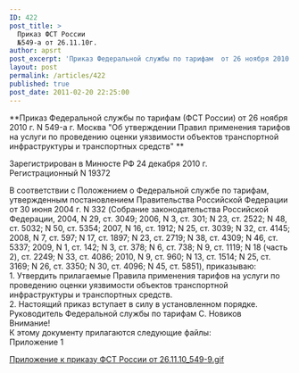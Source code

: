 ```yaml
---
ID: 422
post_title: >
  Приказ ФСТ России
  №549-а от 26.11.10г.
author: apsrt
post_excerpt: 'Приказ Федеральной службы по тарифам  от 26 ноября 2010 г. N 549-а г.  &quot;Об утверждении Правил применения тарифов на услуги по проведению оценки уязвимости объектов транспортной инфраструктуры и транспортных средств&quot;'
layout: post
permalink: /articles/422
published: true
post_date: 2011-02-20 22:25:00
---
```

**Приказ Федеральной службы по тарифам (ФСТ России) от 26 ноября 2010 г. N 549-а г. Москва "Об утверждении Правил применения тарифов на услуги по проведению оценки уязвимости объектов транспортной инфраструктуры и транспортных средств" **  
  
Зарегистрирован в Минюсте РФ 24 декабря 2010 г.   
Регистрационный N 19372  
  
В соответствии с Положением о Федеральной службе по тарифам, утвержденным постановлением Правительства Российской Федерации от 30 июня 2004 г. N 332 (Собрание законодательства Российской Федерации, 2004, N 29, ст. 3049; 2006, N 3, ст. 301; N 23, ст. 2522; N 48, ст. 5032; N 50, ст. 5354; 2007, N 16, ст. 1912; N 25, ст. 3039; N 32, ст. 4145; 2008, N 7, ст. 597; N 17, ст. 1897; N 23, ст. 2719; N 38, ст. 4309; N 46, ст. 5337; 2009, N 1, ст. 142; N 3, ст. 378; N 6, ст. 738; N 9, ст. 1119; N 18 (часть 2), ст. 2249; N 33, ст. 4086; 2010, N 9, ст. 960; N 13, ст. 1514; N 25, ст. 3169; N 26, ст. 3350; N 30, ст. 4096; N 45, ст. 5851), приказываю:  
1\. Утвердить прилагаемые Правила применения тарифов на услуги по проведению оценки уязвимости объектов транспортной инфраструктуры и транспортных средств.  
2\. Настоящий приказ вступает в силу в установленном порядке.  
Руководитель Федеральной службы по тарифам С. Новиков  
Внимание!  
К этому документу прилагаются следующие файлы:  
Приложение 1  
  
[<span style="text-decoration:underline;">Приложение к приказу ФСТ России от 26.11.10_549-9.gif</span>][1]

 [1]: http://www.apsrt.ru/docs/prilozhenie_k_prikazu_fst_rossii_26-11-10_579-9.gif